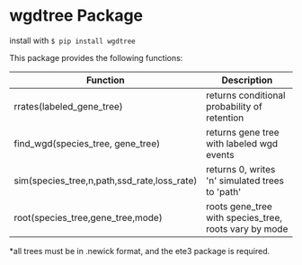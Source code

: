 # wgdtree Package


install with ```$ pip install wgdtree ```

This package provides the following functions:


Function | Description
-------- | -----------
rrates(labeled_gene_tree) |  returns conditional probability of retention
find_wgd(species_tree, gene_tree) |  returns gene tree with labeled wgd events
sim(species_tree,n,path,ssd_rate,loss_rate) | returns 0, writes 'n' simulated trees to 'path'
root(species_tree,gene_tree,mode) | roots gene_tree with species_tree, roots vary by mode        
               
*all trees must be in .newick format, and the ete3 package is required.
